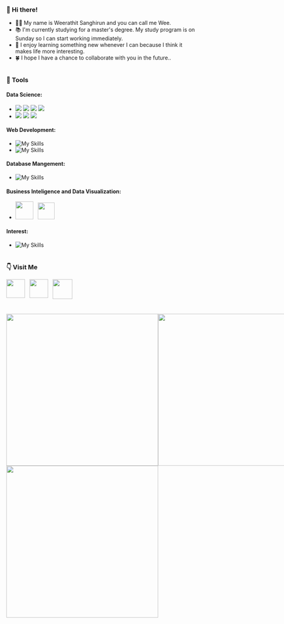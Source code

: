 ### 👋 Hi there!
-	🧑‍🔬 My name is Weerathit Sanghirun and you can call me Wee. 
-	📚 I'm currently studying for a master's degree. My study program is on Sunday so I can start working immediately.
-	💞 I enjoy learning something new whenever I can because I think it makes life more interesting.
- 🍀 I hope I have a chance to collaborate with you in the future..
#

### 🧰 Tools
#### Data Science:
<!-- - ![My Skills](https://skillicons.dev/icons?i=py) -->
- ![](https://img.shields.io/badge/Python-FFD43B?style=for-the-badge&logo=python&logoColor=blue) 
![](https://img.shields.io/badge/Numpy-777BB4?style=for-the-badge&logo=numpy&logoColor=white) 
![](https://img.shields.io/badge/Pandas-2C2D72?style=for-the-badge&logo=pandas&logoColor=white) 
![](https://img.shields.io/badge/scikit_learn-F7931E?style=for-the-badge&logo=scikit-learn&logoColor=white) 
- ![](https://img.shields.io/badge/Apache_Spark-FFFFFF?style=for-the-badge&logo=apachespark&logoColor=#E35A16) 
![](https://img.shields.io/badge/TensorFlow-FF6F00?style=for-the-badge&logo=TensorFlow&logoColor=white) 
![](https://img.shields.io/badge/Keras-FF0000?style=for-the-badge&logo=keras&logoColor=white)

#### Web Development:
- ![My Skills](https://skillicons.dev/icons?i=js,nodejs,express)
- ![My Skills](https://skillicons.dev/icons?i=react,html,css)

#### Database Mangement:
- ![My Skills](https://skillicons.dev/icons?i=mysql,postgres,mongodb)

#### Business Inteligence and Data Visualization:
- <a><img align="bottom" src="https://github.com/microsoft/PowerBI-Icons/blob/main/PNG/Desktop.png" width="47px" /></a>
&nbsp;
<a><img src="https://img.icons8.com/color/344/tableau-software.png" width="44x" /></a>

#### Interest:
- ![My Skills](https://skillicons.dev/icons?i=aws,gcp,azure)
#

### 👇 Visit Me
<a href="https://www.linkedin.com/in/weerathit-s/" ><img align="top" src="https://cdn-icons-png.flaticon.com/512/3536/3536505.png" width="49px" /></a>
&nbsp;
<a href="https://app.datacamp.com/profile/weerathits" ><img align="top" src="https://www.svgrepo.com/show/349332/datacamp.svg" width="49px" /></a>
&nbsp;
<a href="https://medium.com/@weerathit.s" ><img align="top" src="https://cdn-icons-png.flaticon.com/512/5968/5968906.png" width="52px" /></a>
#

<div style="display: flex; flex-direction: row;">
  <img class="img" src="https://streak-stats.demolab.com/?user=weerathit-s&ring=FFA500&theme=jolly" width="400px" />
  <img class="img" src="https://github-readme-stats.vercel.app/api?username=weerathit-s&title_color=FFA500&show_icons=true&theme=jolly" width="400px" />
</div>

<img class="img" src="https://github-readme-stats.vercel.app/api/top-langs/?username=weerathit-s&theme=jolly&layout=compact" width="400px" />


<!---
weerathit-s/weerathit-s is a ✨ special ✨ repository because its `README.md` (this file) appears on your GitHub profile.
You can click the Preview link to take a look at your changes.
--->
